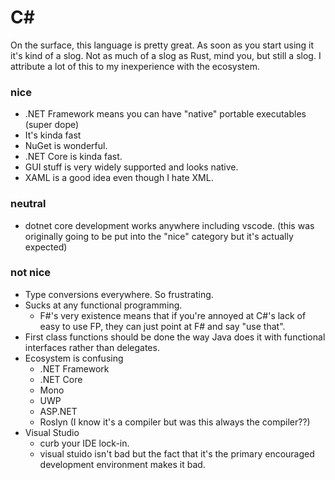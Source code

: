 # C#

On the surface, this language is pretty great.
As soon as you start using it it's kind of a slog.
Not as much of a slog as Rust, mind you, but still a slog.
I attribute a lot of this to my inexperience with the ecosystem.

### nice

- .NET Framework means you can have "native" portable executables (super dope)
- It's kinda fast
- NuGet is wonderful.
- .NET Core is kinda fast.
- GUI stuff is very widely supported and looks native.
- XAML is a good idea even though I hate XML.

### neutral

- dotnet core development works anywhere including vscode.
(this was originally going to be put into the "nice" category but it's actually expected)

### not nice

- Type conversions everywhere. So frustrating.
- Sucks at any functional programming.
   - F#'s very existence means that if you're annoyed at C#'s lack of easy to use FP,
   they can just point at F# and say "use that".
- First class functions should be done the way Java does it with functional
interfaces rather than delegates.
- Ecosystem is confusing
   - .NET Framework
   - .NET Core
   - Mono
   - UWP
   - ASP.NET
   - Roslyn (I know it's a compiler but was this always the compiler??)
- Visual Studio
   - curb your IDE lock-in.
   - visual stuido isn't bad but the fact that it's the primary encouraged development environment makes it bad.

